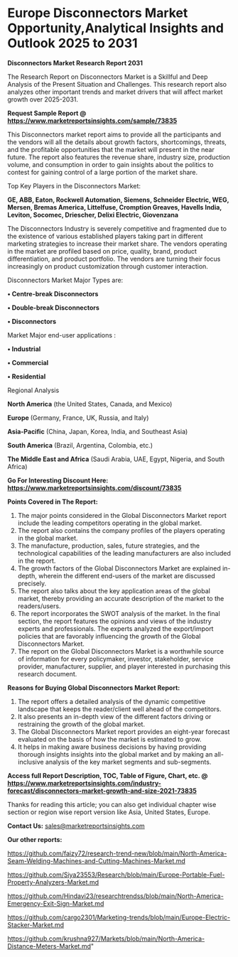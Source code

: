 # Europe Disconnectors Market Opportunity,Analytical Insights and Outlook 2025 to 2031

<strong>Disconnectors Market Research Report 2031</strong>

The Research Report on Disconnectors Market is a Skillful and Deep Analysis of the Present Situation and Challenges. This research report also analyzes other important trends and market drivers that will affect market growth over 2025-2031.

<strong>Request Sample Report @ <a href=https://www.marketreportsinsights.com/sample/73835>https://www.marketreportsinsights.com/sample/73835</a></strong>

This Disconnectors market report aims to provide all the participants and the vendors will all the details about growth factors, shortcomings, threats, and the profitable opportunities that the market will present in the near future. The report also features the revenue share, industry size, production volume, and consumption in order to gain insights about the politics to contest for gaining control of a large portion of the market share.

Top Key Players in the Disconnectors Market:

<strong>GE, ABB, Eaton, Rockwell Automation, Siemens, Schneider Electric, WEG, Mersen, Bremas America, Littelfuse, Cromption Greaves, Havells India, Leviton, Socomec, Driescher, Delixi Electric, Giovenzana</strong>

The Disconnectors Industry is severely competitive and fragmented due to the existence of various established players taking part in different marketing strategies to increase their market share. The vendors operating in the market are profiled based on price, quality, brand, product differentiation, and product portfolio. The vendors are turning their focus increasingly on product customization through customer interaction.

Disconnectors Market Major Types are:

<strong>• Centre-break Disconnectors

• Double-break Disconnectors

• Disconnectors</strong>

Market Major end-user applications :

<strong>• Industrial

• Commercial

• Residential</strong>

Regional Analysis

</u><strong><b>North America</b></strong> (the United States, Canada, and Mexico)

<strong><b>Europe </b></strong>(Germany, France, UK, Russia, and Italy)

<strong><b>Asia-Pacific</b></strong> (China, Japan, Korea, India, and Southeast Asia)

<strong><b>South America</b></strong> (Brazil, Argentina, Colombia, etc.)

<strong><b>The Middle East and Africa</b></strong> (Saudi Arabia, UAE, Egypt, Nigeria, and South Africa)

<strong>Go For Interesting Discount Here: <a href=https://www.marketreportsinsights.com/discount/73835>https://www.marketreportsinsights.com/discount/73835</a></strong>

<strong>Points Covered in The Report:</strong>
<ol>
  <li>The major points considered in the Global Disconnectors Market report include the leading competitors operating in the global market.</li>
  <li>The report also contains the company profiles of the players operating in the global market.</li>
  <li>The manufacture, production, sales, future strategies, and the technological capabilities of the leading manufacturers are also included in the report.</li>
  <li>The growth factors of the Global Disconnectors Market are explained in-depth, wherein the different end-users of the market are discussed precisely.</li>
  <li>The report also talks about the key application areas of the global market, thereby providing an accurate description of the market to the readers/users.</li>
  <li>The report incorporates the SWOT analysis of the market. In the final section, the report features the opinions and views of the industry experts and professionals. The experts analyzed the export/import policies that are favorably influencing the growth of the Global Disconnectors Market.</li>
  <li>The report on the Global Disconnectors Market is a worthwhile source of information for every policymaker, investor, stakeholder, service provider, manufacturer, supplier, and player interested in purchasing this research document.</li>
</ol>
<strong>Reasons for Buying Global Disconnectors Market Report:</strong>

<ol>
  <li>The report offers a detailed analysis of the dynamic competitive landscape that keeps the reader/client well ahead of the competitors.</li>
  <li>It also presents an in-depth view of the different factors driving or restraining the growth of the global market.</li>
  <li>The Global Disconnectors Market report provides an eight-year forecast evaluated on the basis of how the market is estimated to grow.</li>
  <li>It helps in making aware business decisions by having providing thorough insights insights into the global market and by making an all-inclusive analysis of the key market segments and sub-segments.</li>
</ol>
<strong>Access full Report Description, TOC, Table of Figure, Chart, etc. @ <a href=https://www.marketreportsinsights.com/industry-forecast/disconnectors-market-growth-and-size-2021-73835>https://www.marketreportsinsights.com/industry-forecast/disconnectors-market-growth-and-size-2021-73835</a></strong>


Thanks for reading this article; you can also get individual chapter wise section or region wise report version like Asia, United States, Europe.

<strong>Contact Us:</strong>
sales@marketreportsinsights.com

<strong>Our other reports:</strong>

<a href=https://github.com/faizy72/research-trend-new/blob/main/North-America-Seam-Welding-Machines-and-Cutting-Machines-Market.md>https://github.com/faizy72/research-trend-new/blob/main/North-America-Seam-Welding-Machines-and-Cutting-Machines-Market.md</a>

<a href=https://github.com/Siya23553/Research/blob/main/Europe-Portable-Fuel-Property-Analyzers-Market.md>https://github.com/Siya23553/Research/blob/main/Europe-Portable-Fuel-Property-Analyzers-Market.md</a>

<a href=https://github.com/Hindavi23/researchtrendss/blob/main/North-America-Emergency-Exit-Sign-Market.md>https://github.com/Hindavi23/researchtrendss/blob/main/North-America-Emergency-Exit-Sign-Market.md</a>

<a href=https://github.com/cargo2301/Marketing-trends/blob/main/Europe-Electric-Stacker-Market.md>https://github.com/cargo2301/Marketing-trends/blob/main/Europe-Electric-Stacker-Market.md</a>

<a href=https://github.com/krushna927/Markets/blob/main/North-America-Distance-Meters-Market.md>https://github.com/krushna927/Markets/blob/main/North-America-Distance-Meters-Market.md</a>"
